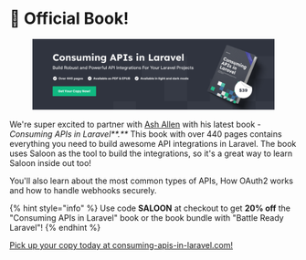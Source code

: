 # 📘 Official Book!

<figure><img src="../.gitbook/assets/horizontal-creative.png" alt=""><figcaption></figcaption></figure>

We're super excited to partner with [Ash Allen](https://twitter.com/AshAllenDesign) with his latest book - _Consuming APIs in Laravel**.**_ This book with over 440 pages contains everything you need to build awesome API integrations in Laravel. The book uses Saloon as the tool to build the integrations, so it's a great way to learn Saloon inside out too!

You'll also learn about the most common types of APIs, How OAuth2 works and how to handle webhooks securely.

{% hint style="info" %}
Use code **SALOON** at checkout to get **20% off** the "Consuming APIs in Laravel" book or the book bundle with "Battle Ready Laravel"!
{% endhint %}

[Pick up your copy today at consuming-apis-in-laravel.com!](https://consuming-apis-in-laravel.com/?aff=DGMrX)
